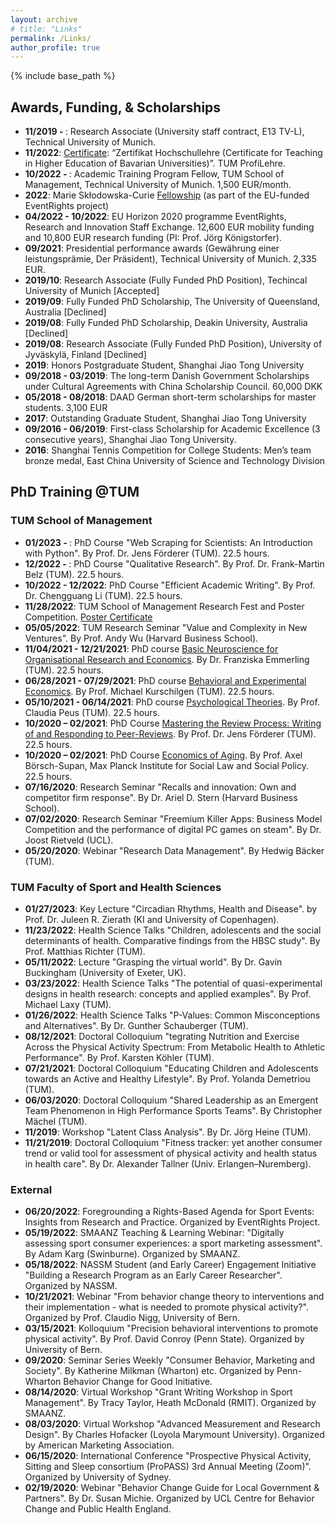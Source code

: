 ```yaml
---
layout: archive
# title: "Links"
permalink: /Links/
author_profile: true
---
```

{% include base_path %}

## Awards, Funding, & Scholarships
* <b>11/2019 - </b>: Research Associate (University staff contract, E13 TV-L), Technical University of Munich.
* <b>11/2022</b>: [Certificate](https://yanxiang-yang.github.io/files/teaching.pdf): “Zertifikat Hochschullehre (Certificate for Teaching in Higher Education of Bavarian Universities)”. TUM ProfiLehre.
* <b>10/2022 - </b>: Academic Training Program Fellow, TUM School of Management, Technical University of Munich. 1,500 EUR/month.
* <b>2022</b>: Marie Skłodowska-Curie [Fellowship](https://yanxiang-yang.github.io/files/eucertificate.pdf) (as part of the EU-funded EventRights project)
* <b>04/2022 - 10/2022</b>: EU Horizon 2020 programme EventRights, Research and Innovation Staff Exchange. 12,600 EUR mobility funding and 10,800 EUR research funding (PI: Prof. Jörg Königstorfer).
* <b>09/2021</b>: Presidential performance awards (Gewährung einer leistungsprämie, Der Präsident), Technical University of Munich. 2,335 EUR.
* <b>2019/10</b>:	Research Associate (Fully Funded PhD Position), Techincal University of Munich [Accepted]
* <b>2019/09</b>: Fully Funded PhD Scholarship, The University of Queensland, Australia [Declined]
* <b>2019/08</b>:	Fully Funded PhD Scholarship, Deakin University, Australia [Declined]
* <b>2019/08</b>:	Research Associate (Fully Funded PhD Position), University of Jyväskylä, Finland [Declined]
* <b>2019</b>: Honors Postgraduate Student, Shanghai Jiao Tong University
* <b>09/2018 - 03/2019</b>: The long-term Danish Government Scholarships under Cultural Agreements with China Scholarship Council. 60,000 DKK
* <b>05/2018 - 08/2018</b>: DAAD German short-term scholarships for master students. 3,100 EUR
* <b>2017</b>: Outstanding Graduate Student, Shanghai Jiao Tong University
* <b>09/2016 - 06/2019</b>:	First-class Scholarship for Academic Excellence (3 consecutive years), Shanghai Jiao Tong University.
* <b>2016</b>:	Shanghai Tennis Competition for College Students: Men’s team bronze medal, East China University of Science and Technology Division


## PhD Training @TUM

### TUM School of Management
* <b>01/2023 - </b>: PhD Course "Web Scraping for Scientists: An Introduction with Python". By Prof. Dr. Jens Förderer (TUM). 22.5 hours.
* <b>12/2022 - </b>: PhD Course "Qualitative Research". By Prof. Dr. Frank-Martin Belz (TUM). 22.5 hours.
* <b>10/2022 - 12/2022</b>: PhD Course "Efficient Academic Writing". By Prof. Dr. Chengguang Li (TUM). 22.5 hours.
* <b>11/28/2022</b>: TUM School of Management Research Fest and Poster Competition. [Poster Certificate](https://padlet.com/tumsom/postercompetition22)
* <b>05/05/2022</b>: TUM Research Seminar "Value and Complexity in New Ventures". By Prof. Andy Wu (Harvard Business School).
* <b>11/04/2021 - 12/21/2021</b>: PhD course [Basic Neuroscience for Organisational Research and Economics](https://www.wi.tum.de/wp-content/uploads/2016/09/Syllabus_basicNS2021.pdf). By Dr. Franziska Emmerling (TUM). 22.5 hours.
* <b>06/28/2021 - 07/29/2021</b>: PhD course [Behavioral and Experimental Economics](https://www.wi.tum.de/wp-content/uploads/2016/09/Syllabus_BehavExpEcon_210329.pdf). By Prof. Michael Kurschilgen (TUM). 22.5 hours.
* <b>05/10/2021 - 06/14/2021</b>: PhD course [Psychological Theories](https://www.wi.tum.de/wp-content/uploads/2016/09/Syllabus_Psychological-Theories_Fall2021.pdf). By Prof. Claudia Peus (TUM). 22.5 hours.
* <b>10/2020 – 02/2021</b>: PhD Course [Mastering the Review Process: Writing of and Responding to Peer-Reviews](https://www.wi.tum.de/wp-content/uploads/2016/09/Syllabus_Mastering-the-Review-Process_update.pdf). By Prof. Dr. Jens Förderer (TUM). 22.5 hours.
* <b>10/2020 – 02/2021</b>: PhD Course [Economics of Aging](https://www.wi.tum.de/wp-content/uploads/2016/09/Syllabus_Economics_of_Aging.pdf). By Prof. Axel Börsch-Supan, Max Planck Institute for Social Law and Social Policy. 22.5 hours.
* <b>07/16/2020</b>: Research Seminar "Recalls and innovation: Own and competitor firm response". By Dr. Ariel D. Stern (Harvard Business School).
* <b>07/02/2020</b>: Research Seminar "Freemium Killer Apps: Business Model Competition and the performance of digital PC games on steam". By Dr. Joost Rietveld (UCL).
* <b>05/20/2020</b>: Webinar "Research Data Management". By Hedwig Bäcker (TUM).

### TUM Faculty of Sport and Health Sciences
* <b>01/27/2023</b>: Key Lecture "Circadian Rhythms, Health and Disease". by Prof. Dr. Juleen R. Zierath (KI and University of Copenhagen).
* <b>11/23/2022</b>: Health Science Talks "Children, adolescents and the social determinants of health. Comparative findings from the HBSC study". By Prof. Matthias Richter (TUM).
* <b>05/11/2022</b>: Lecture "Grasping the virtual world". By Dr. Gavin Buckingham (University of Exeter, UK).
* <b>03/23/2022</b>: Health Science Talks "The potential of quasi-experimental designs in health research: concepts and applied examples". By Prof. Michael Laxy  (TUM).
* <b>01/26/2022</b>: Health Science Talks "P-Values: Common Misconceptions and Alternatives". By Dr. Gunther Schauberger (TUM).
* <b>08/12/2021</b>: Doctoral Colloquium "tegrating Nutrition and Exercise Across the Physical Activity Spectrum: From Metabolic Health to Athletic Performance". By Prof. Karsten Köhler (TUM).
* <b>07/21/2021</b>: Doctoral Colloquium "Educating Children and Adolescents towards an Active and Healthy Lifestyle". By Prof. Yolanda Demetriou (TUM).
* <b>06/03/2020</b>: Doctoral Colloquium "Shared Leadership as an Emergent Team Phenomenon in High Performance Sports Teams". By Christopher Mächel (TUM).
* <b>11/2019</b>:	Workshop "Latent Class Analysis". By Dr. Jörg Heine (TUM).
* <b>11/21/2019</b>: Doctoral Colloquium "Fitness tracker: yet another consumer trend or valid tool for assessment of physical activity and health status in health care". By Dr. Alexander Tallner (Univ. Erlangen–Nuremberg).

### External
* <b>06/20/2022</b>: Foregrounding a Rights-Based Agenda for Sport Events: Insights from Research and Practice. Organized by EventRights Project.
* <b>05/19/2022</b>: SMAANZ Teaching & Learning Webinar: "Digitally assessing sport consumer experiences: a sport marketing assessment". By Adam Karg (Swinburne). Organized by SMAANZ.
* <b>05/18/2022</b>: NASSM Student (and Early Career) Engagement Initiative "Building a Research Program as an Early Career Researcher". Organized by NASSM.
* <b>10/21/2021</b>: Webinar "From behavior change theory to interventions and their implementation - what is needed to promote physical activity?". Organized by Prof. Claudio Nigg, University of Bern.
* <b>03/15/2021</b>: Kolloquium "Precision behavioral interventions to promote physical activity". By Prof. David Conroy (Penn State). Organized by University of Bern.
* <b>09/2020</b>: Seminar Series Weekly "Consumer Behavior, Marketing and Society". By Katherine Milkman (Wharton) etc. Organized by Penn-Wharton Behavior Change for Good Initiative.
* <b>08/14/2020</b>: Virtual Workshop "Grant Writing Workshop in Sport Management". By Tracy Taylor, Heath McDonald (RMIT). Organized by SMAANZ.
* <b>08/03/2020</b>: Virtual Workshop "Advanced Measurement and Research Design". By Charles Hofacker (Loyola Marymount University). Organized by American Marketing Association.
* <b>06/15/2020</b>: International Conference "Prospective Physical Activity, Sitting and Sleep consortium (ProPASS) 3rd Annual Meeting (Zoom)". Organized by University of Sydney.
* <b>02/19/2020</b>: Webinar "Behavior Change Guide for Local Government & Partners". By Dr. Susan Michie. Organized by UCL Centre for Behavior Change and Public Health England.
